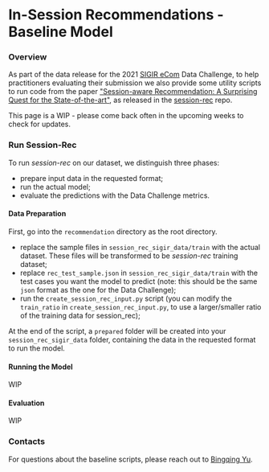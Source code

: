 # In-Session Recommendations - Baseline Model

### Overview
As part of the data release for the 2021 [SIGIR eCom](https://sigir-ecom.github.io/) Data Challenge,  to help practitioners evaluating their submission we also provide some utility scripts to run code from the paper ["Session-aware Recommendation: A Surprising Quest for the State-of-the-art"](https://arxiv.org/pdf/2011.03424.pdf), as released in the [session-rec](https://github.com/rn5l/session-rec) repo.

This page is a WIP - please come back often in the upcoming weeks to check for updates.

### Run Session-Rec

To run _session-rec_ on our dataset, we distinguish three phases:

* prepare input data in the requested format;
* run the actual model;
* evaluate the predictions with the Data Challenge metrics.

#### Data Preparation ###
First, go into the `recommendation` directory as the root directory. 

* replace the sample files in `session_rec_sigir_data/train` with the actual dataset. These files will be transformed to be _session-rec_ training dataset;
* replace `rec_test_sample.json` in `session_rec_sigir_data/train` with the test cases you want the model to predict (note: this should be the same `json` format as the one for the Data Challenge);
* run the `create_session_rec_input.py` script (you can modify the `train_ratio` in `create_session_rec_input.py`, to use a larger/smaller ratio of the training data for session_rec);

At the end of the script, a `prepared` folder will be created into your `session_rec_sigir_data` folder, containing the data in the requested format to run the model.

#### Running the Model ###

WIP

#### Evaluation ###

WIP

### Contacts

For questions about the baseline scripts, please reach out to [Bingqing Yu](https://www.linkedin.com/in/bingqing-christine-yu/).

